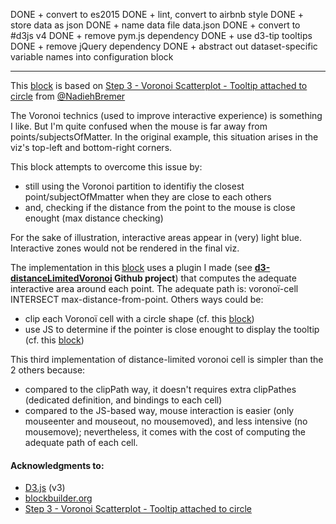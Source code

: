 DONE + convert to es2015
DONE + lint, convert to airbnb style
DONE + store data as json
DONE + name data file data.json
DONE + convert to #d3js v4
DONE + remove pym.js dependency
DONE + use d3-tip tooltips
DONE + remove jQuery dependency
DONE + abstract out dataset-specific variable names into configuration block

---

This [block](http://bl.ocks.org/Kcnarf/4de291d8b2d1e6501990540d87bc1baf) is based on [Step 3 - Voronoi Scatterplot - Tooltip attached to circle](http://bl.ocks.org/nbremer/c0ffc07b23b1c556a66b) from [@NadiehBremer ](https://twitter.com/NadiehBremer)

The Voronoi technics (used to improve interactive experience) is something I like. But I'm quite confused when the mouse is far away from points/subjectsOfMatter. In the original example, this situation arises in the viz's top-left and bottom-right corners.

This block attempts to overcome this issue by:

 * still using the Voronoi partition to identifiy the closest point/subjectOfMmatter when they are close to each others
 * and, checking if the distance from the point to the mouse is close enought (max distance checking)

For the sake of illustration, interactive areas appear in (very) light blue. Interactive zones would not be rendered in the final viz.

The implementation in this [block](http://bl.ocks.org/Kcnarf/4de291d8b2d1e6501990540d87bc1baf) uses a plugin I made (see __[d3-distanceLimitedVoronoi](https://github.com/Kcnarf/d3-distanceLimitedVoronoi) Github project__) that computes the adequate interactive area around each point. The adequate path is: voronoï-cell INTERSECT max-distance-from-point. Others ways could be:

 
 * clip each Voronoï cell with a circle shape (cf. this [block](http://bl.ocks.org/Kcnarf/48c9ec6eb80e3eafdb3250f4b6d6380c))
 * use JS to determine if the pointer is close enought to display the tooltip (cf. this [block](http://bl.ocks.org/Kcnarf/c6e9c98a55287e6cd03aae7080b9ec90))

This third implementation of distance-limited voronoi cell is simpler than the 2 others because:

 * compared to the clipPath way, it doesn't requires extra clipPathes (dedicated definition, and bindings to each cell)
 * compared to the JS-based way, mouse interaction is easier (only mouseenter and mouseout, no mousemoved), and less intensive (no mousemove); nevertheless, it comes with the cost of computing the adequate path of each cell.
 
 
#### Acknowledgments to:
 * <a href='https://d3js.org/'>D3.js</a> (v3)
 * <a href='http://bl.ocks.org'>blockbuilder.org</a>
 * [Step 3 - Voronoi Scatterplot - Tooltip attached to circle](http://bl.ocks.org/nbremer/c0ffc07b23b1c556a66b)